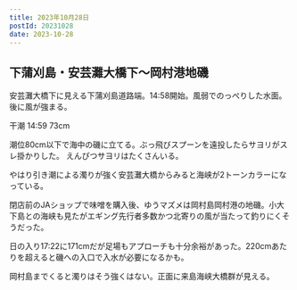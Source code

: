 ```yaml
---
title: 2023年10月28日
postId: 20231028
date: 2023-10-28
---
```


## 下蒲刈島・安芸灘大橋下〜岡村港地磯

安芸灘大橋下に見える下蒲刈島道路端。14:58開始。風弱でのっぺりした水面。後に風が強まる。

干潮 14:59 73cm 

潮位80cm以下で海中の磯に立てる。ぶっ飛びスプーンを遠投したらサヨリがスレ掛かりした。
えんぴつサヨリはたくさんいる。

やはり引き潮による濁りが強く安芸灘大橋からみると海峡が2トーンカラーになっている。

閉店前のJAショップで味噌を購入後、ゆうマズメは岡村島岡村港の地磯。小大下島との海峡も見たがエギング先行者多数かつ北寄りの風が当たって釣りにくそうだった。

日の入り17:22に171cmだが足場もアプローチも十分余裕があった。220cmあたりを超えると磯への入口で入水が必要になるかも。

岡村島までくると濁りはそう強くはない。正面に来島海峡大橋群が見える。